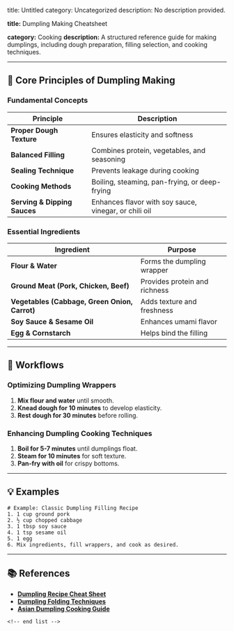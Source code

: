 title: Untitled
category: Uncategorized
description: No description provided.

**title:** Dumpling Making Cheatsheet

**category:** Cooking
**description:** A structured reference guide for making dumplings, including dough preparation, filling selection, and cooking techniques.

---

## 🥟 **Core Principles of Dumpling Making**

### **Fundamental Concepts**

| Principle                          | Description                                           |
| ---------------------------------- | ----------------------------------------------------- |
| **Proper Dough Texture**     | Ensures elasticity and softness                       |
| **Balanced Filling**         | Combines protein, vegetables, and seasoning           |
| **Sealing Technique**        | Prevents leakage during cooking                       |
| **Cooking Methods**          | Boiling, steaming, pan-frying, or deep-frying         |
| **Serving & Dipping Sauces** | Enhances flavor with soy sauce, vinegar, or chili oil |

### **Essential Ingredients**

| Ingredient                                          | Purpose                       |
| --------------------------------------------------- | ----------------------------- |
| **Flour & Water**                             | Forms the dumpling wrapper    |
| **Ground Meat (Pork, Chicken, Beef)**         | Provides protein and richness |
| **Vegetables (Cabbage, Green Onion, Carrot)** | Adds texture and freshness    |
| **Soy Sauce & Sesame Oil**                    | Enhances umami flavor         |
| **Egg & Cornstarch**                          | Helps bind the filling        |

---

## 🔄 **Workflows**

### **Optimizing Dumpling Wrappers**

1. **Mix flour and water** until smooth.
2. **Knead dough for 10 minutes** to develop elasticity.
3. **Rest dough for 30 minutes** before rolling.

### **Enhancing Dumpling Cooking Techniques**

1. **Boil for 5-7 minutes** until dumplings float.
2. **Steam for 10 minutes** for soft texture.
3. **Pan-fry with oil** for crispy bottoms.

---

## 💡 **Examples**

```plaintext
# Example: Classic Dumpling Filling Recipe
1. 1 cup ground pork  
2. ½ cup chopped cabbage  
3. 1 tbsp soy sauce  
4. 1 tsp sesame oil  
5. 1 egg  
6. Mix ingredients, fill wrappers, and cook as desired.  
```

---

## 📚 **References**

- **[Dumpling Recipe Cheat Sheet](https://www.template.net/cheatsheet/dumpling-recipe-cheat-sheet/)**
- **[Dumpling Folding Techniques](https://www.postermywall.com/index.php/posters/search?s=dumpling)**
- **[Asian Dumpling Cooking Guide](https://www.cheatography.com/create/)**

```
<!-- end list -->
```